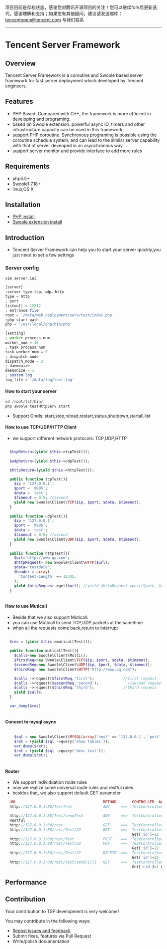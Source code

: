 项目目前是存档状态，感谢您对腾讯开源项目的关注！您可以继续fork后更新迭代，感谢理解和支持；如果您有其他疑问，建议请发送邮件：tencentopen@tencent.com 与我们联系

-----


Tencent Server Framework
=======================

## Overview

Tencent Server Framework is a coroutine and Swoole based server framework for fast server deployment which developed by Tencent engineers.

## Features

- PHP Based. Compared with C++, the framework is more efficient in developing and programing.
- based on Swoole extension. powerful async IO, timers and other infrastructure capacity can be used in this framework.
- support PHP coroutine. Synchronous programing is possible using the coroutine schedule system, and can lead to the similar server capability with that of server deveoped in an asynchronous way.
- support server monitor and provide interface to add more rules 


## Requirements

- php5.5+ 
- Swoole1.7.18+
- linux,OS X

## Installation
- [PHP install](https://github.com/php/php-src)
- [Swoole extension install](https://github.com/swoole/swoole-src)

## Introduction

- Tencent Server Framework can help you to start your server quickly,you just need to set a few settings

### Server config

```php
vim server.ini

[server]
;server type:tcp，udp，http
type = http
; port
listen[] = 12312
; entrance file
root = '/data/web_deployment/serv/test/index.php'
;php start path
php = '/usr/local/php/bin/php'

[setting]
; worker process num
worker_num = 16
; task process num
task_worker_num = 0
; dispatch mode
dispatch_mode = 2
; daemonize
daemonize = 1
; system log
log_file = '/data/log/test.log'

```
#### How to start your server
```php
cd /root/tsf/bin/
php swoole testHttpServ start

```
- Support Cmds: start,stop,reload,restart,status,shutdown,startall,list

#### How to use TCP/UDP/HTTP Client
- we support different network protocols: TCP,UDP,HTTP

```php

  $tcpReturn=(yield $this->tcpTest());
  
  $udpReturn=(yield $this->udpTest());

  $httpReturn=(yield $this->httpTest());

  public function tcpTest(){
    $ip = '127.0.0.1';
    $port = '9905';
    $data = 'test';
    $timeout = 0.5; //second
    yield new Swoole\Client\TCP($ip, $port, $data, $timeout);
  }
  
  public function udpTest(){
    $ip = '127.0.0.1';
    $port = '9905';
    $data = 'test';
    $timeout = 0.5; //second
    yield new Swoole\Client\UDP($ip, $port, $data, $timeout);
  }
  
  public function httpTest(){
    $url='http://www.qq.com';
    $httpRequest= new Swoole\Client\HTTP($url);
    $data='testdata';
    $header = array(
      'Content-Length' => 12345,
    );
    yield $httpRequest->get($url); //yield $httpRequest->post($path, $data, $header);
  }



```

#### How to use Muticall

- Beside that,we also support Muticall:
- you can use Muticall to send TCP,UDP packets at the sametime
- when all the requests come back,return to interrupt

```php
  
  $res = (yield $this->muticallTest());
  
  public function muticallTest(){
    $calls=new Swoole\Client\Multi();
    $firstReq=new Swoole\Client\TCP($ip, $port, $data, $timeout);
    $secondReq=new Swoole\Client\UDP($ip, $port, $data, $timeout);
    $thirdReq= new Swoole\Client\HTTP("http://www.qq.com");

    $calls ->request($firstReq,'first');             //first request
    $calls ->request($secondReq,'second');             //second request
    $calls ->request($thirdReq,'third');             //third request
    yield $calls;
  }

  var_dump($res)
  
```
#### Concect to mysql async 

```php

    $sql = new Swoole\Client\MYSQL(array('host' => '127.0.0.1', 'port' => 3345, 'user' => 'root', 'password' => 'root', 'database' => 'test', 'charset' => 'utf-8',));
    $ret = (yield $sql ->query('show tables'));
    var_dump($ret);
    $ret = (yield $sql ->query('desc test'));
    var_dump($ret);
    
```

#### Router
- We support individuation route rules
- now we realize some universal route rules and restful rules
- besides that, we also support default GET parameter

```php
  URL                                       METHOD       CONTROLLER  ACTION
  http://127.0.0.1:80/Test?h=1              ANY     ==>  TestController/ActionIndex

  http://127.0.0.1:80/Test/send?h=1         ANY     ==>  TestController/ActionSend
  Restful
  http://127.0.0.1:80/rest                  GET     ==>  TestController/ActionList
  http://127.0.0.1:80/rest/Test/22          GET     ==>  TestController/ActionView
                                                         Get['id']=22
  http://127.0.0.1:80/rest/Test             POST    ==>  TestController/ActionCreate
  http://127.0.0.1:80/rest/Test/22          PUT     ==>  TestController/ActionUpdate
                                                         Get['id']=22
  http://127.0.0.1:80/rest/Test/22          DELETE  ==>  TestController/ActionDelete
                                                         Get['id']=22
  http://127.0.0.1:80/rest/Test/send/1/li   GET     ==>  TestController/ActionSend
                                                         Get['cid']=1 Get['name']=li


```
## Performance 


## Contribution

Your contribution to TSF development is very welcome!

You may contribute in the following ways:

* [Repost issues and feedback](https://github.com/tencent-php/tsf/issues)
* Submit fixes, features via Pull Request
* Write/polish documentation
